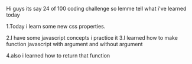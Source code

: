 Hi guys its say 24 of 100 coding challenge so lemme tell what i've learned today

1.Today i learn some new css properties.

2.I have some javascript concepts i practice it
3.I learned how to make function javascript with argument and without argument

4.also i learned how to return that function

